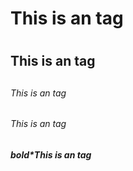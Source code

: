 # This is an tag <h1> 
## This is an tag <h2>
###### This is an tag <h6>
###### *This is an tag* <H6>
###### **bold*This is an tag**
